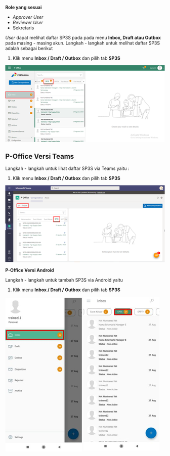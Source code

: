 **Role yang sesuai**

- *Approver User*
- *Reviewer User*
- Sekretaris

*User* dapat melihat daftar SP3S pada pada menu **Inbox, Draft atau Outbox** pada masing - masing akun. Langkah - langkah untuk melihat daftar SP3S adalah sebagai berikut

1. Klik menu **Inbox / Draft / Outbox** dan pilih tab **SP3S**

![gambar](SP3S/SP3S_Web/SP01.png)


## **P-Office Versi Teams**


Langkah - langkah untuk lihat daftar SP3S via Teams yaitu :

1.	Klik menu **Inbox / Draft / Outbox** dan pilih tab **SP3S**

![gambar](SP3S/SP3S_Teams/SP3S01.png)


**P-Office Versi Android**

Langkah - langkah untuk tambah SP3S via Android yaitu 

1. Klik menu **Inbox / Draft / Outbox** dan pilih tab **SP3S**

![gambar](SP3S/SP3S_Android/DaftarSP3S/A01.jpg) ![gambar](SP3S/SP3S_Android/DaftarSP3S/A02.jpg) 